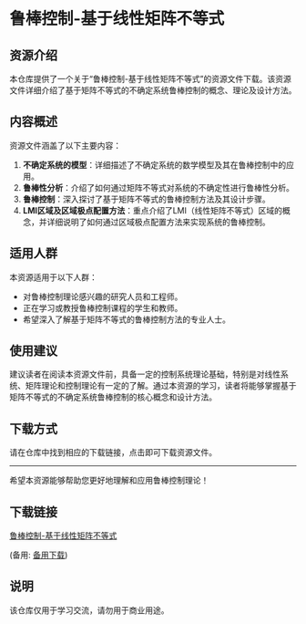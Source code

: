 # 鲁棒控制-基于线性矩阵不等式

## 资源介绍

本仓库提供了一个关于“鲁棒控制-基于线性矩阵不等式”的资源文件下载。该资源文件详细介绍了基于矩阵不等式的不确定系统鲁棒控制的概念、理论及设计方法。

## 内容概述

资源文件涵盖了以下主要内容：

1. **不确定系统的模型**：详细描述了不确定系统的数学模型及其在鲁棒控制中的应用。
2. **鲁棒性分析**：介绍了如何通过矩阵不等式对系统的不确定性进行鲁棒性分析。
3. **鲁棒控制**：深入探讨了基于矩阵不等式的鲁棒控制方法及其设计步骤。
4. **LMI区域及区域极点配置方法**：重点介绍了LMI（线性矩阵不等式）区域的概念，并详细说明了如何通过区域极点配置方法来实现系统的鲁棒控制。

## 适用人群

本资源适用于以下人群：

- 对鲁棒控制理论感兴趣的研究人员和工程师。
- 正在学习或教授鲁棒控制课程的学生和教师。
- 希望深入了解基于矩阵不等式的鲁棒控制方法的专业人士。

## 使用建议

建议读者在阅读本资源文件前，具备一定的控制系统理论基础，特别是对线性系统、矩阵理论和控制理论有一定的了解。通过本资源的学习，读者将能够掌握基于矩阵不等式的不确定系统鲁棒控制的核心概念和设计方法。

## 下载方式

请在仓库中找到相应的下载链接，点击即可下载资源文件。

---

希望本资源能够帮助您更好地理解和应用鲁棒控制理论！

## 下载链接
[鲁棒控制-基于线性矩阵不等式](https://pan.quark.cn/s/9486211217c4) 

(备用: [备用下载](https://pan.baidu.com/s/1AtBtNPvc4xEghNU9nb-S4A?pwd=1234))

## 说明

该仓库仅用于学习交流，请勿用于商业用途。
